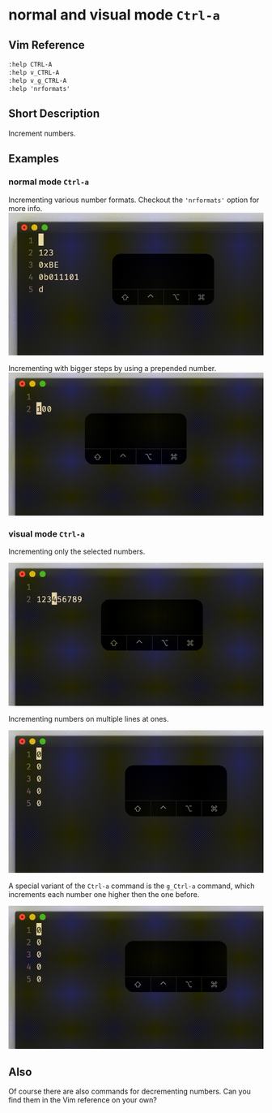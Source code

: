 # normal and visual mode `Ctrl-a`

## Vim Reference

    :help CTRL-A
    :help v_CTRL-A
    :help v_g_CTRL-A
    :help 'nrformats'

## Short Description
Increment numbers.

## Examples

### normal mode `Ctrl-a`

Incrementing various number formats. Checkout the `'nrformats'` option for more info.
![normal mode Ctrl-a](img/nv_Ctrl-a_1.gif)

Incrementing with bigger steps by using a prepended number.
![normal mode Ctrl-a](img/nv_Ctrl-a_2.gif)

### visual mode `Ctrl-a`

Incrementing only the selected numbers.

![visual mode Ctrl-a](img/nv_Ctrl-a_3.gif)

Incrementing numbers on multiple lines at ones.

![visual mode Ctrl-a on multiple lines](img/nv_Ctrl-a_4.gif)

A special variant of the `Ctrl-a` command is the `g_Ctrl-a` command,
which increments each number one higher then the one before.

![visual mode g+Ctrl-a](img/nv_Ctrl-a_5.gif)

## Also
Of course there are also commands for decrementing numbers. Can you find them in the Vim reference on your own?

